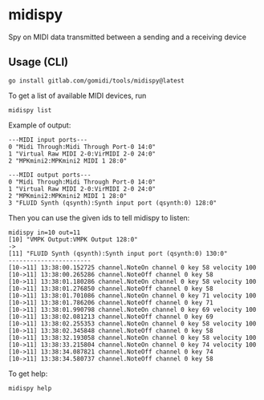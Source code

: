 # midispy
Spy on MIDI data transmitted between a sending and a receiving device

## Usage (CLI)

    go install gitlab.com/gomidi/tools/midispy@latest

To get a list of available MIDI devices, run

    midispy list

Example of output:

    ---MIDI input ports---
    0 "Midi Through:Midi Through Port-0 14:0"
    1 "Virtual Raw MIDI 2-0:VirMIDI 2-0 24:0"
    2 "MPKmini2:MPKmini2 MIDI 1 28:0"

    ---MIDI output ports---
    0 "Midi Through:Midi Through Port-0 14:0"
    1 "Virtual Raw MIDI 2-0:VirMIDI 2-0 24:0"
    2 "MPKmini2:MPKmini2 MIDI 1 28:0"
    3 "FLUID Synth (qsynth):Synth input port (qsynth:0) 128:0"

Then you can use the given ids to tell midispy to listen:

    midispy in=10 out=11
    [10] "VMPK Output:VMPK Output 128:0"
    ->
    [11] "FLUID Synth (qsynth):Synth input port (qsynth:0) 130:0"
    -----------------------
    [10->11] 13:38:00.152725 channel.NoteOn channel 0 key 58 velocity 100
    [10->11] 13:38:00.265286 channel.NoteOff channel 0 key 58
    [10->11] 13:38:01.180286 channel.NoteOn channel 0 key 58 velocity 100
    [10->11] 13:38:01.276850 channel.NoteOff channel 0 key 58
    [10->11] 13:38:01.701086 channel.NoteOn channel 0 key 71 velocity 100
    [10->11] 13:38:01.786206 channel.NoteOff channel 0 key 71
    [10->11] 13:38:01.990798 channel.NoteOn channel 0 key 69 velocity 100
    [10->11] 13:38:02.081213 channel.NoteOff channel 0 key 69
    [10->11] 13:38:02.255353 channel.NoteOn channel 0 key 58 velocity 100
    [10->11] 13:38:02.345848 channel.NoteOff channel 0 key 58
    [10->11] 13:38:32.193058 channel.NoteOn channel 0 key 58 velocity 100
    [10->11] 13:38:33.215804 channel.NoteOn channel 0 key 74 velocity 100
    [10->11] 13:38:34.087821 channel.NoteOff channel 0 key 74
    [10->11] 13:38:34.580737 channel.NoteOff channel 0 key 58


To get help:

    midispy help   

